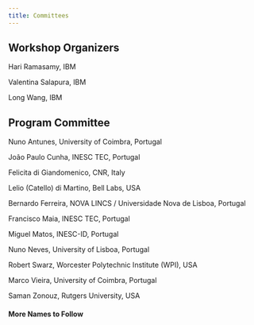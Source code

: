 ```yaml
---
title: Committees
---
```


## Workshop Organizers

Hari Ramasamy, IBM

Valentina Salapura, IBM

Long Wang, IBM


## Program Committee

Nuno Antunes, University of Coimbra, Portugal

João Paulo Cunha, INESC TEC, Portugal

Felicita di Giandomenico, CNR, Italy

Lelio (Catello) di Martino, Bell Labs, USA

Bernardo Ferreira, NOVA LINCS / Universidade Nova de Lisboa, Portugal

Francisco Maia, INESC TEC, Portugal

Miguel Matos, INESC-ID, Portugal

Nuno Neves, University of Lisboa, Portugal

Robert Swarz, Worcester Polytechnic Institute (WPI), USA

Marco Vieira, University of Coimbra, Portugal

Saman Zonouz, Rutgers University, USA


#### More Names to Follow

